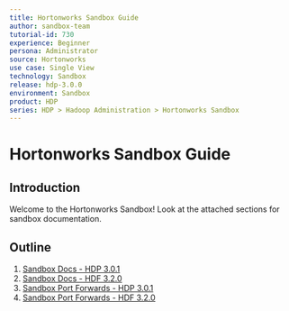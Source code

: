 ```yaml
---
title: Hortonworks Sandbox Guide
author: sandbox-team
tutorial-id: 730
experience: Beginner
persona: Administrator
source: Hortonworks
use case: Single View
technology: Sandbox
release: hdp-3.0.0
environment: Sandbox
product: HDP
series: HDP > Hadoop Administration > Hortonworks Sandbox
---
```


# Hortonworks Sandbox Guide

## Introduction

Welcome to the Hortonworks Sandbox!  Look at the attached sections for sandbox documentation.

## Outline

1. [Sandbox Docs - HDP 3.0.1](https://hortonworks.com/tutorial/hortonworks-sandbox-guide/section/1/)
2. [Sandbox Docs - HDF 3.2.0](https://hortonworks.com/tutorial/hortonworks-sandbox-guide/section/2/)
3. [Sandbox Port Forwards - HDP 3.0.1](https://hortonworks.com/tutorial/hortonworks-sandbox-guide/section/3/)
4. [Sandbox Port Forwards - HDF 3.2.0](https://hortonworks.com/tutorial/hortonworks-sandbox-guide/section/4/)
